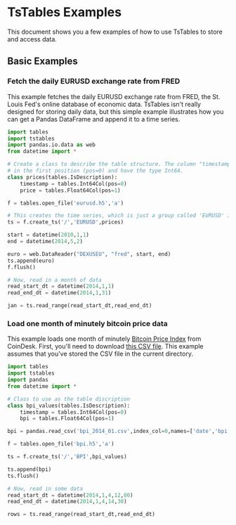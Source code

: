 # TsTables Examples

This document shows you a few examples of how to use TsTables to store and access data.

## Basic Examples

### Fetch the daily EURUSD exchange rate from FRED

This example fetches the daily EURUSD exchange rate from FRED, the St. Louis Fed's online database
of economic data. TsTables isn't really designed for storing daily data, but this simple example 
illustrates how you can get a Pandas DataFrame and append it to a time series.

```python
import tables
import tstables
import pandas.io.data as web
from datetime import *

# Create a class to describe the table structure. The column "timestamp" is required, and must be
# in the first position (pos=0) and have the type Int64.
class prices(tables.IsDescription):
    timestamp = tables.Int64Col(pos=0)
    price = tables.Float64Col(pos=1)

f = tables.open_file('eurusd.h5','a')

# This creates the time series, which is just a group called 'EURUSD' in the root of the HDF5 file.
ts = f.create_ts('/','EURUSD',prices)

start = datetime(2010,1,1)
end = datetime(2014,5,2)

euro = web.DataReader("DEXUSEU", "fred", start, end)
ts.append(euro)
f.flush() 

# Now, read in a month of data
read_start_dt = datetime(2014,1,1)
read_end_dt = datetime(2014,1,31)

jan = ts.read_range(read_start_dt,read_end_dt)
```

### Load one month of minutely bitcoin price data

This example loads one month of minutely [Bitcoin Price Index](http://coindesk.com/price) from 
CoinDesk. First, you'll need to download 
[this CSV file](http://afiedler.github.io/tstables/bpi_2014_01.csv). This example assumes that you've
stored the CSV file in the current directory.

```python
import tables
import tstables
import pandas
from datetime import *

# Class to use as the table discription
class bpi_values(tables.IsDescription):
    timestamp = tables.Int64Col(pos=0)
    bpi = tables.Float64Col(pos=1)

bpi = pandas.read_csv('bpi_2014_01.csv',index_col=0,names=['date','bpi'],parse_dates=True)

f = tables.open_file('bpi.h5','a')

ts = f.create_ts('/','BPI',bpi_values)

ts.append(bpi)
ts.flush()

# Now, read in some data
read_start_dt = datetime(2014,1,4,12,00)
read_end_dt = datetime(2014,1,4,14,30)

rows = ts.read_range(read_start_dt,read_end_dt)
```
